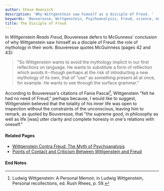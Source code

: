 ```yaml
---
author: Steve Hoenisch
description: 'Why Wittgenstein saw himself as a disciple of Freud. '
keywords: 'Bouveresse, Wittgenstein, Psychoanalysis, Freud, science, mythology'
title: The Disciple of Freud
---
```


 


In *Wittgenstein Reads Freud*, Bouveresse defers to McGunness'
conclusion of why Wittgenstein saw himself as a disciple of Freud: the
role of mythology in their work. Bouveresse quotes McGuinness (pages 42
and 43):





> "So Wittgenstein wants to avoid the mythology implicit in our first
> reflections on language. He wants to substitute a form of reflection
> which avoids it--though perhaps at the risk of introducting a new
> mythology of its own, that of "use" as something present all at once,
> for example. He wants to see through the surface grammar."





According to Bouveresse's citations of Fania Pascal[^1],
Wittgenstein "felt he had no need of Freud," perhaps because, I would
like to suggest, Wittgenstein believed that the totality of his inner
life was open to inspection without the constraints of the unconscious,
leaving him to remark, as quoted by Bouveresse, that "the supreme good, in philosophy as well as life \[was\] utter clarity and complete honesty in one's relations with oneself."






#### Related Pages



-   [Wittgenstein Contra Freud: The Myth of
    Psychoanalysis](md/tech.html)
-   [Points of Contact and Criticism Between Wittgenstein and
    Freud](wittgenstein-freud.html)





#### End Notes


[^1]: Ludwig Wittgenstein: A Personal Memoir, in Ludwig
Wittgenstein, Personal recollections, ed. Rush Rhees, p. 59.



